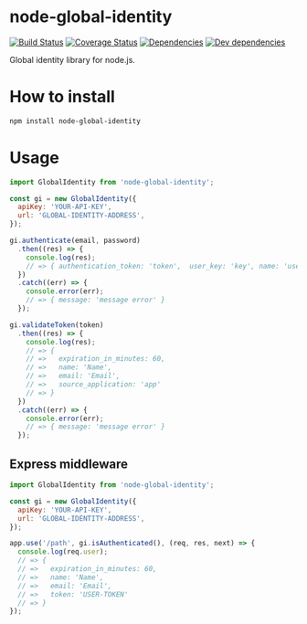 # node-global-identity

[![Build Status][ci-image]][ci-url]
[![Coverage Status][coverage-image]][coverage-url]
[![Dependencies][dependencies-image]][dependencies-url]
[![Dev dependencies][dependencies-dev-image]][dependencies-dev-url]

Global identity library for node.js.

# How to install

```bash
npm install node-global-identity
```

# Usage

```js
import GlobalIdentity from 'node-global-identity';

const gi = new GlobalIdentity({
  apiKey: 'YOUR-API-KEY',
  url: 'GLOBAL-IDENTITY-ADDRESS',
});

gi.authenticate(email, password)
  .then((res) => {
    console.log(res);
    // => { authentication_token: 'token',  user_key: 'key', name: 'user name' }
  })
  .catch((err) => {
    console.error(err);
    // => { message: 'message error' }
  });

gi.validateToken(token)
  .then((res) => {
    console.log(res);
    // => {
    // =>   expiration_in_minutes: 60,
    // =>   name: 'Name',
    // =>   email: 'Email',
    // =>   source_application: 'app'
    // => }
  })
  .catch((err) => {
    console.error(err);
    // => { message: 'message error' }
  });
```

## Express middleware

```js
import GlobalIdentity from 'node-global-identity';

const gi = new GlobalIdentity({
  apiKey: 'YOUR-API-KEY',
  url: 'GLOBAL-IDENTITY-ADDRESS',
});

app.use('/path', gi.isAuthenticated(), (req, res, next) => {
  console.log(req.user);
  // => {
  // =>   expiration_in_minutes: 60,
  // =>   name: 'Name',
  // =>   email: 'Email',
  // =>   token: 'USER-TOKEN'
  // => }
});
```

[ci-url]: https://travis-ci.org/stone-pagamentos/node-global-identity
[ci-image]: https://travis-ci.org/stone-pagamentos/node-global-identity.svg?branch=master
[coverage-url]: https://coveralls.io/github/stone-pagamentos/node-global-identity?branch=master
[coverage-image]: https://coveralls.io/repos/stone-pagamentos/node-global-identity/badge.svg?branch=master&service=github
[dependencies-url]: https://david-dm.org/stone-pagamentos/node-global-identity
[dependencies-image]: https://david-dm.org/stone-pagamentos/node-global-identity.svg
[dependencies-dev-url]: https://david-dm.org/stone-pagamentos/node-global-identity#info=devDependencies&view=table
[dependencies-dev-image]: https://david-dm.org/stone-pagamentos/node-global-identity/dev-status.svg
